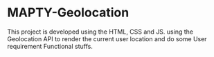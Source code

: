 # MAPTY-Geolocation
This project is developed using the HTML, CSS and JS. using the Geolocation API to render the current user location and do some User requirement Functional stuffs.
